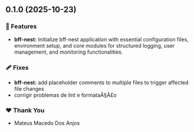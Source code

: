 ## 0.1.0 (2025-10-23)

### 🚀 Features

- **bff-nest:** Initialize bff-nest application with essential configuration files, environment setup, and core modules for structured logging, user management, and monitoring functionalities.

### 🩹 Fixes

- **bff-nest:** add placeholder comments to multiple files to trigger affected file changes
- corrigir problemas de lint e formataÃ§Ã£o

### ❤️ Thank You

- Mateus Macedo Dos Anjos